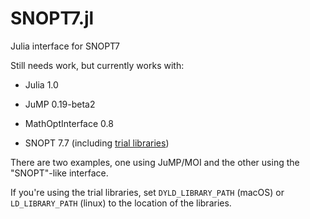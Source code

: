 # SNOPT7.jl
Julia interface for SNOPT7

Still needs work, but currently works with:
- Julia 1.0
- JuMP 0.19-beta2
- MathOptInterface 0.8

- SNOPT 7.7 (including [trial libraries](ccom.ucsd.edu/~optimizers))

There are two examples, one using JuMP/MOI and the other using the "SNOPT"-like interface.

If you're using the trial libraries, set `DYLD_LIBRARY_PATH` (macOS) or `LD_LIBRARY_PATH` (linux) to the location of the libraries.
